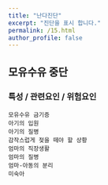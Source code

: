 ```yaml
---
title: "난다진단"
excerpt: "진단을 표시 합니다."
permalink: /15.html
author_profile: false
---
```

## 모유수유 중단


### 특성 / 관련요인 / 위험요인

>                
    
    모유수유 금기증
    아기의 입원
    아기의 질병
    감작스럽게 젖을 떼야 할 상황
    엄마의 직장생활
    엄마의 질병
    엄마-아동의 분리
    미숙아

